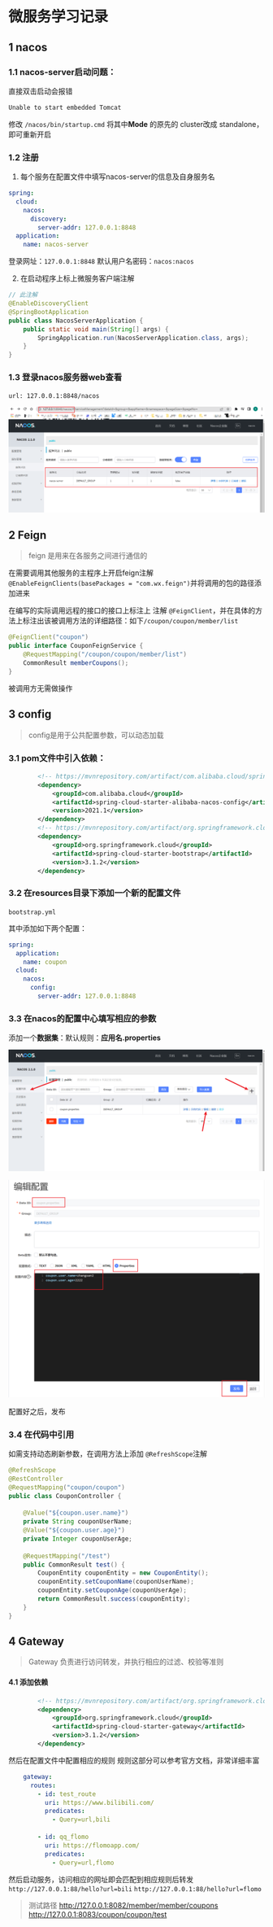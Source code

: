 # 微服务学习记录

## 1 nacos

### 1.1 nacos-server启动问题：

直接双击启动会报错

 ```sh
 Unable to start embedded Tomcat
 ```

修改 `/nacos/bin/startup.cmd` 将其中**Mode** 的原先的 cluster改成 standalone，即可重新开启

### 1.2 注册

1. 每个服务在配置文件中填写nacos-server的信息及自身服务名

```yml
spring:
  cloud:
    nacos:
      discovery:
        server-addr: 127.0.0.1:8848
  application:
    name: nacos-server
```
登录网址：`127.0.0.1:8848`
默认用户名密码：`nacos:nacos`

2. 在启动程序上标上微服务客户端注解

```java
// 此注解
@EnableDiscoveryClient
@SpringBootApplication
public class NacosServerApplication {
    public static void main(String[] args) {
        SpringApplication.run(NacosServerApplication.class, args);
    }
}

```

### 1.3 登录nacos服务器web查看

`url: 127.0.0.1:8848/nacos`

![image-20220522213734848](resources/image-20220522213734848.png)

## 2 Feign

> feign 是用来在各服务之间进行通信的

在需要调用其他服务的主程序上开启feign注解 `@EnableFeignClients(basePackages = "com.wx.feign")`并将调用的包的路径添加进来

在编写的实际调用远程的接口的接口上标注上 注解 `@FeignClient`，并在具体的方法上标注出该被调用方法的详细路径：如下`/coupon/coupon/member/list`

```java
@FeignClient("coupon")
public interface CouponFeignService {
    @RequestMapping("/coupon/coupon/member/list")
    CommonResult memberCoupons();
}
```

被调用方无需做操作

## 3 config

> config是用于公共配置参数，可以动态加载

### 3.1 pom文件中引入依赖：

```xml
        <!-- https://mvnrepository.com/artifact/com.alibaba.cloud/spring-cloud-starter-alibaba-nacos-config -->
        <dependency>
            <groupId>com.alibaba.cloud</groupId>
            <artifactId>spring-cloud-starter-alibaba-nacos-config</artifactId>
            <version>2021.1</version>
        </dependency>
        <!-- https://mvnrepository.com/artifact/org.springframework.cloud/spring-cloud-starter-bootstrap -->
        <dependency>
            <groupId>org.springframework.cloud</groupId>
            <artifactId>spring-cloud-starter-bootstrap</artifactId>
            <version>3.1.2</version>
        </dependency>
```

### 3.2 在resources目录下添加一个新的配置文件

`bootstrap.yml`

其中添加如下两个配置：

```yml
spring:
  application:
    name: coupon
  cloud:
    nacos:
      config:
        server-addr: 127.0.0.1:8848
```

### 3.3 在nacos的配置中心填写相应的参数

添加一个**数据集**：默认规则：**应用名.properties**

![image-20220522224859987](resources/image-20220522224859987.png)

![image-20220522224942218](resources/image-20220522224942218.png)

配置好之后，发布

### 3.4 在代码中引用

如需支持动态刷新参数，在调用方法上添加 `@RefreshScope`注解

```java
@RefreshScope
@RestController
@RequestMapping("coupon/coupon")
public class CouponController {

    @Value("${coupon.user.name}")
    private String couponUserName;
    @Value("${coupon.user.age}")
    private Integer couponUserAge;

    @RequestMapping("/test")
    public CommonResult test() {
        CouponEntity couponEntity = new CouponEntity();
        couponEntity.setCouponName(couponUserName);
        couponEntity.setCouponAge(couponUserAge);
        return CommonResult.success(couponEntity);
    }
}
```

## 4 Gateway
> Gateway 负责进行访问转发，并执行相应的过滤、校验等准则
#### 4.1 添加依赖
```xml
        <!-- https://mvnrepository.com/artifact/org.springframework.cloud/spring-cloud-starter-gateway -->
        <dependency>
            <groupId>org.springframework.cloud</groupId>
            <artifactId>spring-cloud-starter-gateway</artifactId>
            <version>3.1.2</version>
        </dependency>
```
然后在配置文件中配置相应的规则
规则这部分可以参考官方文档，非常详细丰富
```yaml
    gateway:
      routes:
        - id: test_route
          uri: https://www.bilibili.com/
          predicates:
            - Query=url,bili

        - id: qq_flomo
          uri: https://flomoapp.com/
          predicates:
            - Query=url,flomo
```
然后启动服务，访问相应的网址即会匹配到相应规则后转发
`http://127.0.0.1:88/hello?url=bili`
`http://127.0.0.1:88/hello?url=flomo`


> 测试路径
> http://127.0.0.1:8082/member/member/coupons
> http://127.0.0.1:8083/coupon/coupon/test